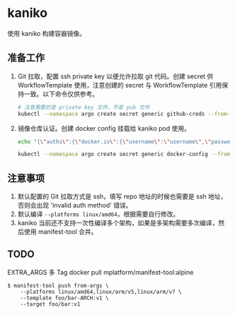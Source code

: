 # kaniko

使用 kaniko 构建容器镜像。

## 准备工作

1. Git 拉取，配置 ssh private key 以便允许拉取 git 代码。创建 secret 供 WorkflowTemplate 使用，注意创建的 secret 与 WorkflowTemplate 引用保持一致。以下命令仅供参考。

    ```bash
    # 注意需要的是 private key 文件，不是 pub 文件
    kubectl --namespace argo create secret generic github-creds --from-file=ssh-private-key=/your-home/.ssh/id_ed25519
    ```

2. 镜像仓库认证。创建 docker config 挂载给 kaniko pod 使用。

    ```bash
    echo "{\"auths\":{\"docker.io\":{\"username\":\"username\",\"password\":\"password\"}}}" > config.json
    
    kubectl --namespace argo create secret generic docker-config --from-file=config.json
    ```

## 注意事项

1. 默认配置的 Git 拉取方式是 ssh，填写 repo 地址的时候也需要是 ssh 地址，否则会出现 'invalid auth method' 错误。
2. 默认编译 `--platforms linux/amd64`，根据需要自行修改。
3. kaniko 当前还不支持一次性编译多个架构，如果是多架构需要多次编译，然后使用 manifest-tool 合并。

## TODO

EXTRA_ARGS
多 Tag
docker pull mplatform/manifest-tool:alpine

```
$ manifest-tool push from-args \
    --platforms linux/amd64,linux/arm/v5,linux/arm/v7 \
    --template foo/bar-ARCH:v1 \
    --target foo/bar:v1
```
